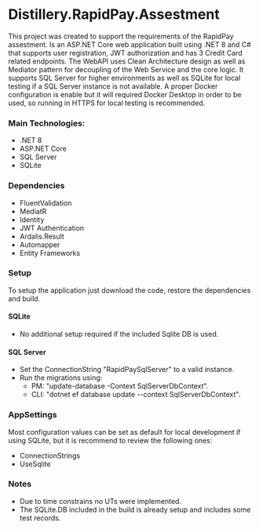 # Distillery.RapidPay.Assestment

This project was created to support the requirements of the RapidPay assestment. 
Is an ASP.NET Core web application built using .NET 8 and C# that supports user registration, JWT authorization and has 3 Credit Card related endpoints.
The WebAPI uses Clean Architecture design as well as Mediator pattern for decoupling of the Web Service and the core logic.
It supports SQL Server for higher environments as well as SQLite for local testing if a SQL Server instance is not available.
A proper Docker configuration is enable but it will required Docker Desktop in order to be used, so running in HTTPS for local testing is recommended.

### Main Technologies:

- .NET 8
- ASP.NET Core
- SQL Server
- SQLite

### Dependencies

- FluentValidation
- MediatR
- Identity
- JWT Authentication
- Ardalis.Result
- Automapper
- Entity Frameworks

### Setup

To setup the application just download the code, restore the dependencies and build.

#### SQLite

- No additional setup required if the included Sqlite DB is used.

#### SQL Server

- Set the ConnectionString "RapidPaySqlServer" to a valid instance.
- Run the migrations using:
  - PM: "update-database -Context SqlServerDbContext".
  - CLI: "dotnet ef database update --context SqlServerDbContext".

### AppSettings

Most configuration values can be set as default for local development if using SQLite, but it is recommend to review the following ones:

- ConnectionStrings
- UseSqlite

### Notes

- Due to time constrains no UTs were implemented.
- The SQLite.DB included in the build is already setup and includes some test records.
